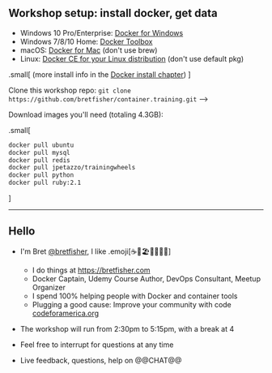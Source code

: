 ## Workshop setup: install docker, get data

* Windows 10 Pro/Enterprise: [Docker for Windows](https://store.docker.com/editions/community/docker-ce-desktop-windows)
* Windows 7/8/10 Home: [Docker Toolbox](https://docs.docker.com/toolbox/toolbox_install_windows)
* macOS: [Docker for Mac](https://store.docker.com/editions/community/docker-ce-desktop-mac) (don't use brew)
* Linux: [Docker CE for your Linux distribution](https://store.docker.com/search?offering=community&operating_system=linux&q=&type=edition) (don't use default pkg)

.small[
(more install info in the [Docker install chapter](#toc-installing-docker))
]

Clone this workshop repo: `git clone https://github.com/bretfisher/container.training.git` -->

Download images you'll need (totaling 4.3GB):

.small[
  ```bash
  docker pull ubuntu
  docker pull mysql
  docker pull redis
  docker pull jpetazzo/trainingwheels
  docker pull python
  docker pull ruby:2.1
  ```
]

---

## Hello

 - I'm Bret [@bretfisher](https://twitter.com/bretfisher), I like .emoji[☕🥂🏖️🥃🏋️‍♂️🐳]
   - I do things at https://bretfisher.com
   - Docker Captain, Udemy Course Author, DevOps Consultant, Meetup Organizer
   - I spend 100% helping people with Docker and container tools
   - Plugging a good cause: Improve your community with code [codeforamerica.org](https://www.codeforamerica.org)

- The workshop will run from 2:30pm to 5:15pm, with a break at 4

- Feel free to interrupt for questions at any time

- Live feedback, questions, help on @@CHAT@@
